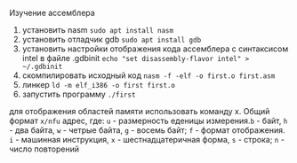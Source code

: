 Изучение ассемблера

1. установить nasm `sudo apt install nasm`
2. установить отладчик gdb `sudo apt install gdb`
3. установить настройки отображения кода ассемблера с синтаксисом 
intel в файле .gdbinit `echo "set disassembly-flavor intel" > ~/.gdbinit`
4. скомпилировать исходный код `nasm -f -elf -o first.o first.asm`
5. линкер `ld -m elf_i386 -o first first.o`
6. запустить программу `./first`

для отображения областей памяти использовать команду x.
Общий формат `x/nfu` адрес, где: 
`u` - размерность еденицы измерения.`b` - байт, `h` - два байта, `w` - четрые
байта, `g` - восемь байт;
`f` - формат отображения. `i` - машинная инструкция, `x` - шестнадцатеричная
форма, `s` -  строка;
`n` - число повторений
